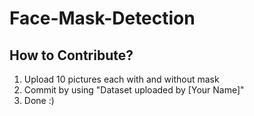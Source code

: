 # Face-Mask-Detection
## How to Contribute?
1. Upload 10 pictures each with and without mask
2. Commit by using "Dataset uploaded by [Your Name]"
3. Done :)
